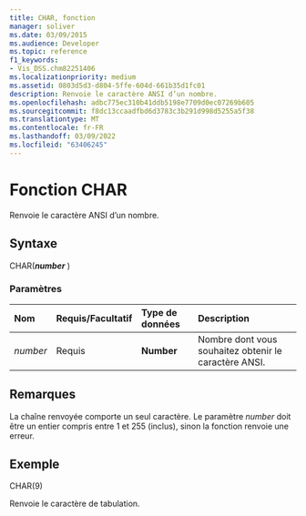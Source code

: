 ```yaml
---
title: CHAR, fonction
manager: soliver
ms.date: 03/09/2015
ms.audience: Developer
ms.topic: reference
f1_keywords:
- Vis_DSS.chm82251406
ms.localizationpriority: medium
ms.assetid: 0803d5d3-d804-5ffe-604d-661b35d1fc01
description: Renvoie le caractère ANSI d’un nombre.
ms.openlocfilehash: adbc775ec310b41ddb5198e7709d0ec07269b605
ms.sourcegitcommit: f8dc13ccaadfbd6d3783c3b291d998d5255a5f38
ms.translationtype: MT
ms.contentlocale: fr-FR
ms.lasthandoff: 03/09/2022
ms.locfileid: "63406245"
---
```

# <a name="char-function"></a>Fonction CHAR

Renvoie le caractère ANSI d’un nombre.
  
## <a name="syntax"></a>Syntaxe

CHAR(***number*** )
  
### <a name="parameters"></a>Paramètres

|**Nom**|**Requis/Facultatif**|**Type de données**|**Description**|
|:-----|:-----|:-----|:-----|
| *number* <br/> |Requis  <br/> |**Number** <br/> |Nombre dont vous souhaitez obtenir le caractère ANSI. |

## <a name="remarks"></a>Remarques

La chaîne renvoyée comporte un seul caractère. Le paramètre *number* doit être un entier compris entre 1 et 255 (inclus), sinon la fonction renvoie une erreur.
  
## <a name="example"></a>Exemple

CHAR(9)
  
Renvoie le caractère de tabulation.
  